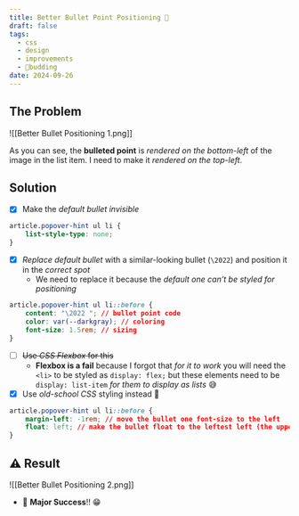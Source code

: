 ```yaml
---
title: Better Bullet Point Positioning 🎯
draft: false
tags:
  - css
  - design
  - improvements
  - 🌿budding
date: 2024-09-26
---
```

## The Problem

![[Better Bullet Positioning 1.png]]

As you can see, the **bulleted point** is *rendered on the bottom-left* of the image in the list item. I need to make it *rendered on the top-left*.

## Solution

- [x] Make the *default bullet invisible*

```css
article.popover-hint ul li {
    list-style-type: none;
}
```

- [x] *Replace default bullet* with a similar-looking bullet (`\2022`) and position it in the *correct spot*
	- We need to replace it because the *default one can’t be styled for positioning*

```css
article.popover-hint ul li::before {
    content: "\2022 "; // bullet point code
    color: var(--darkgray); // coloring
    font-size: 1.5rem; // sizing
}
```

- [ ] ~~Use *CSS Flexbox* for this~~
	- **Flexbox is a fail** because I forgot that *for it to work* you will need the `<li>` to be styled as `display: flex;` but these elements need to be `display: list-item` *for them to display as lists* 😅
- [x] Use *old-school CSS* styling instead 💪

```css
article.popover-hint ul li::before {
    margin-left: -1rem; // move the bullet one font-size to the left
    float: left; // make the bullet float to the leftest left (the upper-left)
}
```

## ⚠️ Result

![[Better Bullet Positioning 2.png]]

- 🎉 **Major Success**!! 😁